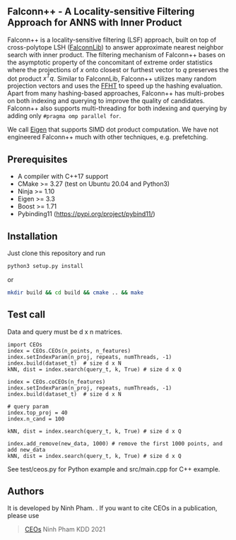 ## Falconn++ - A Locality-sensitive Filtering Approach for ANNS with Inner Product

Falconn++ is a locality-sensitive filtering (LSF) approach, built on top of cross-polytope LSH ([FalconnLib](https://github.com/FALCONN-LIB/FALCONN)) to answer approximate nearest neighbor search with inner product. 
The filtering mechanism of Falconn++  bases on the asymptotic property of the concomitant of extreme order statistics where the projections of $x$ onto closest or furthest vector to $q$ preserves the dot product $x^T q$.
Similar to FalconnLib, Falconn++ utilizes many random projection vectors and uses the [FFHT](https://github.com/FALCONN-LIB/FFHT) to speed up the hashing evaluation.
Apart from many hashing-based approaches, Falconn++ has multi-probes on both indexing and querying to improve the quality of candidates.
Falconn++ also supports multi-threading for both indexing and querying by adding only ```#pragma omp parallel for```.

We call [Eigen](https://eigen.tuxfamily.org/index.php?title=Main_Page) that supports SIMD dot product computation.
We have not engineered Falconn++ much with other techniques, e.g. prefetching.

## Prerequisites

* A compiler with C++17 support
* CMake >= 3.27 (test on Ubuntu 20.04 and Python3)
* Ninja >= 1.10 
* Eigen >= 3.3
* Boost >= 1.71
* Pybinding11 (https://pypi.org/project/pybind11/) 

## Installation

Just clone this repository and run

```bash
python3 setup.py install
```

or 

```bash
mkdir build && cd build && cmake .. && make
```


## Test call

Data and query must be d x n matrices.

```
import CEOs
index = CEOs.CEOs(n_points, n_features)
index.setIndexParam(n_proj, repeats, numThreads, -1)
index.build(dataset_t)  # size d x N
kNN, dist = index.search(query_t, k, True) # size d x Q

index = CEOs.coCEOs(n_features)
index.setIndexParam(n_proj, repeats, numThreads, -1)
index.build(dataset_t)  # size d x N

# query param
index.top_proj = 40
index.n_cand = 100

kNN, dist = index.search(query_t, k, True) # size d x Q

index.add_remove(new_data, 1000) # remove the first 1000 points, and add new_data
kNN, dist = index.search(query_t, k, True) # size d x Q
```

See test/ceos.py for Python example and src/main.cpp for C++ example.

## Authors

It is developed by Ninh Pham. .
If you want to cite CEOs in a publication, please use

> [CEOs](https://dl.acm.org/doi/10.1145/3447548.3467345)
> Ninh Pham
> KDD 2021



